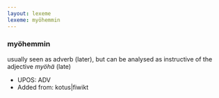 ```yaml
---
layout: lexeme
lexeme: myöhemmin
---
```


###  myöhemmin

usually seen as adverb (later), but can be analysed as instructive of the adjective *myöhä* (late)
* UPOS:  ADV
* Added from:  kotus|fiwikt

